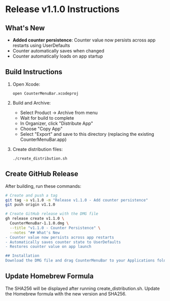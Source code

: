 # Release v1.1.0 Instructions

## What's New
- **Added counter persistence**: Counter value now persists across app restarts using UserDefaults
- Counter automatically saves when changed
- Counter automatically loads on app startup

## Build Instructions
1. Open Xcode:
   ```
   open CounterMenuBar.xcodeproj
   ```

2. Build and Archive:
   - Select Product → Archive from menu
   - Wait for build to complete
   - In Organizer, click "Distribute App"
   - Choose "Copy App" 
   - Select "Export" and save to this directory (replacing the existing CounterMenuBar.app)

3. Create distribution files:
   ```
   ./create_distribution.sh
   ```

## Create GitHub Release
After building, run these commands:

```bash
# Create and push a tag
git tag -a v1.1.0 -m "Release v1.1.0 - Add counter persistence"
git push origin v1.1.0

# Create GitHub release with the DMG file
gh release create v1.1.0 \
  CounterMenuBar-1.1.0.dmg \
  --title "v1.1.0 - Counter Persistence" \
  --notes "## What's New
- Counter value now persists across app restarts
- Automatically saves counter state to UserDefaults
- Restores counter value on app launch

## Installation
Download the DMG file and drag CounterMenuBar to your Applications folder."
```

## Update Homebrew Formula
The SHA256 will be displayed after running create_distribution.sh. Update the Homebrew formula with the new version and SHA256.